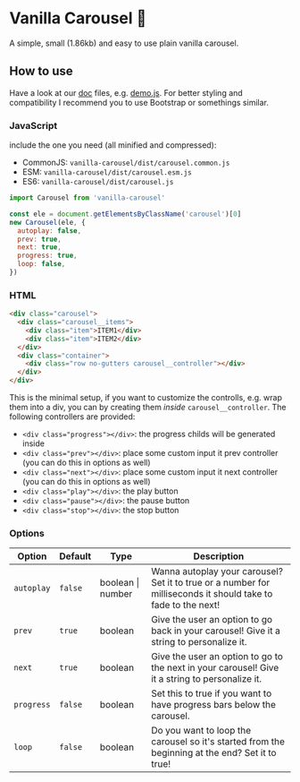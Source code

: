 # Vanilla Carousel 🎠

A simple, small (1.86kb) and easy to use plain vanilla carousel.

## How to use

Have a look at our [doc](./docs) files, e.g. [demo.js](./docs/demo.js). For better
styling and compatibility I recommend you to use Bootstrap or somethings similar.

### JavaScript

include the one you need (all minified and compressed):

- CommonJS: `vanilla-carousel/dist/carousel.common.js`
- ESM: `vanilla-carousel/dist/carousel.esm.js`
- ES6: `vanilla-carousel/dist/carousel.js`

```js
import Carousel from 'vanilla-carousel'

const ele = document.getElementsByClassName('carousel')[0]
new Carousel(ele, {
  autoplay: false,
  prev: true,
  next: true,
  progress: true,
  loop: false,
})
```

### HTML

```html
<div class="carousel">
  <div class="carousel__items">
    <div class="item">ITEM1</div>
    <div class="item">ITEM2</div>
  </div>
  <div class="container">
    <div class="row no-gutters carousel__controller"></div>
  </div>
</div>
```

This is the minimal setup, if you want to customize the controlls, e.g. wrap them
into a div, you can by creating them _inside_ `carousel__controller`. The following
controllers are provided:

- `<div class="progress"></div>`: the progress childs will be generated inside
- `<div class="prev"></div>`: place some custom input it prev controller (you can do
  this in options as well)
- `<div class="next"></div>`: place some custom input it next controller (you can do
  this in options as well)
- `<div class="play"></div>`: the play button
- `<div class="pause"></div>`: the pause button
- `<div class="stop"></div>`: the stop button

### Options

| Option     | Default | Type              | Description                                                                                                   |
| ---------- | ------- | ----------------- | ------------------------------------------------------------------------------------------------------------- |
| `autoplay` | `false` | boolean \| number | Wanna autoplay your carousel? Set it to true or a number for milliseconds it should take to fade to the next! |
| `prev`     | `true`  | boolean           | Give the user an option to go back in your carousel! Give it a string to personalize it.                      |
| `next`     | `true`  | boolean           | Give the user an option to go to the next in your carousel! Give it a string to personalize it.               |
| `progress` | `false` | boolean           | Set this to true if you want to have progress bars below the carousel.                                        |
| `loop`     | `false` | boolean           | Do you want to loop the carousel so it's started from the beginning at the end? Set it to true!               |
